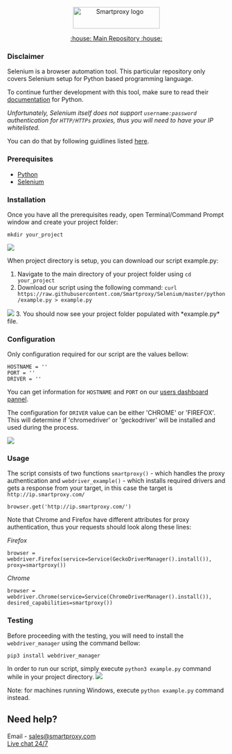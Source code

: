 <p align="center">
    <a href="https://smartproxy.com/"><img src="https://smartproxy.com/wp-content/themes/smartproxy/images/smartproxy-logo.svg" alt="Smartproxy logo" width="200" height="50"></a>
  </a>
</p>

<p align="center">
    <a href="https://github.com/Smartproxy/Smartproxy"> :house: Main Repository :house: </a>
</p>

### Disclaimer

Selenium is a browser automation tool. This particular repository only covers Selenium setup for Python based programming language.

To continue further development with this tool, make sure to read their [documentation](https://selenium-python.readthedocs.io/) for Python.

*Unfortunately, Selenium itself does not support `username:password` authentication for `HTTP/HTTPs` proxies, thus you will need to have your IP whitelisted.*

You can do that by following guidlines listed [here](https://help.smartproxy.com/docs/residential-authentication-methods#section-whitelisted-ip).

### Prerequisites

- [Python](https://www.python.org/downloads/)
- [Selenium](https://seleniumhq.github.io/selenium/docs/api/py/index.html#installing)

### Installation

Once you have all the prerequisites ready, open Terminal/Command Prompt window and create your project folder:

```
mkdir your_project
```
<img src="https://snipboard.io/jWxpiu.jpg">

When project directory is setup, you can download our script example.py:
1. Navigate to the main directory of your project folder using `cd your_project`
2. Download our script using the following command: `curl https://raw.githubusercontent.com/Smartproxy/Selenium/master/python/example.py > example.py`
<img src="https://snipboard.io/4SdKnL.jpg">
3. You should now see your project folder populated with *example.py* file.


### Configuration

Only configuration required for our script are the values bellow:

```
HOSTNAME = ''
PORT = ''
DRIVER = ''
```

You can get information for `HOSTNAME` and `PORT` on our [users dashboard pannel](https://dashboard.smartproxy.com/).

The configuration for `DRIVER` value can be either 'CHROME' or 'FIREFOX'. This will determine if 'chromedriver' or 'geckodriver' will be installed and used during the process.

<img src="https://snipboard.io/IO2tPD.jpg">

### Usage

The script consists of two functions `smartproxy()` - which handles the proxy authentication and `webdriver_example()` - which installs required drivers and gets a response from your target, in this case the target is `http://ip.smartproxy.com/`

```
browser.get('http://ip.smartproxy.com/')
```

Note that Chrome and Firefox have different attributes for proxy authentication, thus your requests should look along these lines:

*Firefox*

```
browser = webdriver.Firefox(service=Service(GeckoDriverManager().install()), proxy=smartproxy())
```

*Chrome*

```
browser = webdriver.Chrome(service=Service(ChromeDriverManager().install()), desired_capabilities=smartproxy())
```

### Testing

Before proceeding with the testing, you will need to install the `webdriver_manager` using the command bellow:
```
pip3 install webdriver_manager
```

In order to run our script, simply execute `python3 example.py` command while in your project directory.
<img src="https://snipboard.io/sPyz1D.jpg">

Note: for machines running Windows, execute `python example.py` command instead.

## Need help?
Email - sales@smartproxy.com
<br><a href="https://smartproxy.com">Live chat 24/7</a>
